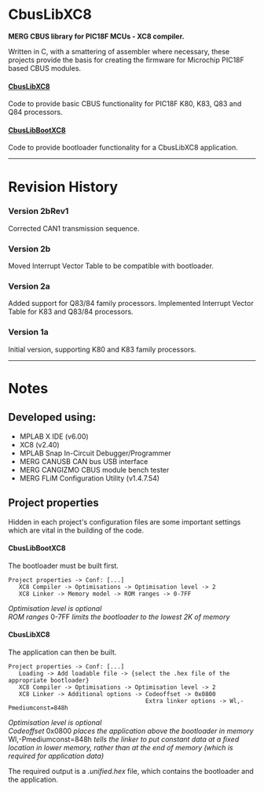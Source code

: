 # CbusLibXC8
**MERG CBUS library for PIC18F MCUs - XC8 compiler.**

Written in C, with a smattering of assembler where necessary, these projects provide the basis
for creating the firmware for Microchip PIC18F based CBUS modules.

#### [CbusLibXC8](https://github.com/Syspixie/CbusLibXC8/tree/main/CbusLibXC8.X)

Code to provide basic CBUS functionality for PIC18F K80, K83, Q83 and Q84 processors.

#### [CbusLibBootXC8](https://github.com/Syspixie/CbusLibXC8/tree/main/CbusLibBootXC8.X)

Code to provide bootloader functionality for a CbusLibXC8 application.

**********

# Revision History

### Version 2bRev1
Corrected CAN1 transmission sequence.

### Version 2b
Moved Interrupt Vector Table to be compatible with bootloader.

### Version 2a
Added support for Q83/84 family processors.  Implemented Interrupt Vector Table for K83 and Q83/84 processors.

### Version 1a
Initial version, supporting K80 and K83 family processors.

**********

# Notes

## Developed using:
- MPLAB X IDE (v6.00)
- XC8 (v2.40)
- MPLAB Snap In-Circuit Debugger/Programmer
- MERG CANUSB CAN bus USB interface
- MERG CANGIZMO CBUS module bench tester
- MERG FLiM Configuration Utility (v1.4.7.54)

## Project properties
Hidden in each project's configuration files are some important settings which are vital
in the building of the code.

#### CbusLibBootXC8

The bootloader must be built first.

    Project properties -> Conf: [...]
       XC8 Compiler -> Optimisations -> Optimisation level -> 2  
       XC8 Linker -> Memory model -> ROM ranges -> 0-7FF

*Optimisation level is optional*  
*ROM ranges* 0-7FF *limits the bootloader to the lowest 2K of memory*

#### CbusLibXC8

The application can then be built.

    Project properties -> Conf: [...]
       Loading -> Add loadable file -> {select the .hex file of the appropriate bootloader}
       XC8 Compiler -> Optimisations -> Optimisation level -> 2
       XC8 Linker -> Additional options -> Codeoffset -> 0x0800
                                           Extra linker options -> Wl,-Pmediumconst=848h

*Optimisation level is optional*  
*Codeoffset* 0x0800 *places the application above the bootloader in memory*  
Wl,-Pmediumconst=848h *tells the linker to put constant data at a fixed location in lower memory, rather
than at the end of memory (which is required for application data)*

The required output is a *.unified.hex* file, which contains the bootloader and the application.
